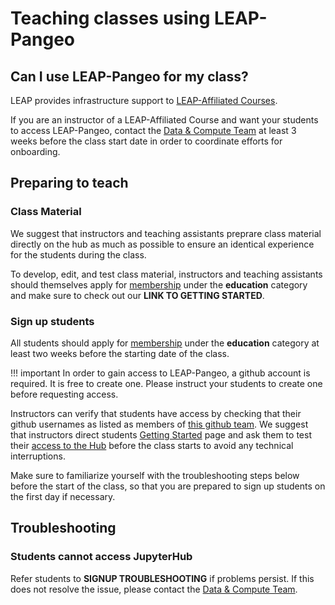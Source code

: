 # Teaching classes using LEAP-Pangeo

## Can I use LEAP-Pangeo for my class?

LEAP provides infrastructure support to [LEAP-Affiliated Courses](https://leap.columbia.edu/education/education-curriculum/).

If you are an instructor of a LEAP-Affiliated Course and want your students to access LEAP-Pangeo,  contact the [Data & Compute Team](../../support/contact) at least 3 weeks before the class start date in order to coordinate efforts for onboarding.

## Preparing to teach

### Class Material

We suggest that instructors and teaching assistants preprare class material directly on the hub as much as possible to ensure an identical experience for the students during the class.

To develop, edit, and test class material, instructors and teaching assistants should themselves apply for [membership](https://forms.gle/RpeaMZh5btTdZtzu8) under the **education** category and make sure to check out our **LINK TO GETTING STARTED**.

### Sign up students

All students should apply for [membership](https://forms.gle/RpeaMZh5btTdZtzu8) under the **education** category at least two weeks before the starting date of the class.

!!! important
In order to gain access to LEAP-Pangeo, a github account is required. It is free to create one. Please instruct your students to create one before requesting access.

Instructors can verify that students have access by checking that their github usernames as listed as members of [this github team](https://github.com/orgs/leap-stc/teams/leap-pangeo-base-access). We suggest that instructors direct students [Getting Started](../../introduction/getting_started) page and ask them to test their [access to the Hub](../../compute/hub_access) before the class starts to avoid any technical interruptions.

Make sure to familiarize yourself with the troubleshooting steps below before the start of the class, so that you are prepared to sign up students on the first day if necessary.

## Troubleshooting

### Students cannot access JupyterHub

Refer students to **SIGNUP TROUBLESHOOTING** if problems persist. If this does not resolve the issue, please contact the [Data & Compute Team](../../support/contact).
